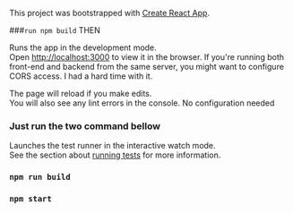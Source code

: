 This project was bootstrapped with [Create React App](https://github.com/facebook/create-react-app).

###`run npm build` 
THEN


Runs the app in the development mode.<br />
Open [http://localhost:3000](http://localhost:3000) to view it in the browser.
If you're running both front-end and backend from the same server, you might want to configure 
CORS access. I had a hard time with it.

The page will reload if you make edits.<br />
You will also see any lint errors in the console.
No configuration needed 

### Just run the two command bellow

Launches the test runner in the interactive watch mode.<br />
See the section about [running tests](https://facebook.github.io/create-react-app/docs/running-tests) for more information.

### `npm run build`
### `npm start`

